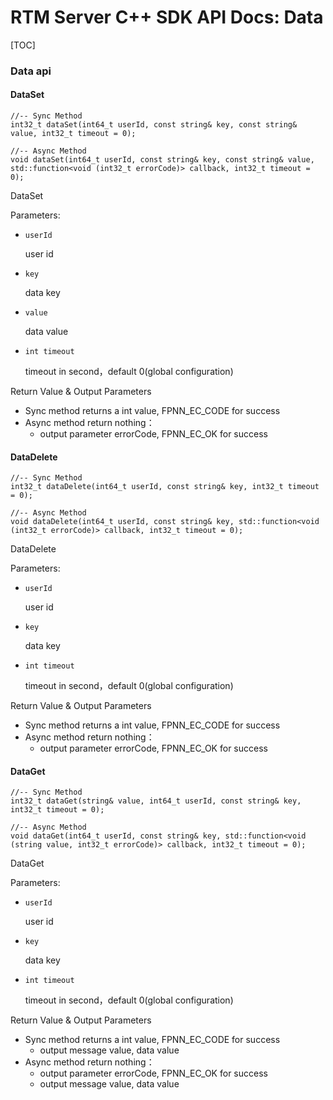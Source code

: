 # RTM Server C++ SDK API Docs: Data

[TOC]

### Data api



#### DataSet

	//-- Sync Method
	int32_t dataSet(int64_t userId, const string& key, const string& value, int32_t timeout = 0);
	
	//-- Async Method
	void dataSet(int64_t userId, const string& key, const string& value, std::function<void (int32_t errorCode)> callback, int32_t timeout = 0);

DataSet

Parameters:

+ `userId` 

  user id

+ `key` 

  data key

+ `value` 

   data value

+ `int timeout`

  timeout in second，default 0(global configuration)


Return Value & Output Parameters

+ Sync method returns a int value, FPNN_EC_CODE for success
+ Async method return nothing：
  * output parameter errorCode, FPNN_EC_OK for success



#### DataDelete

	//-- Sync Method
	int32_t dataDelete(int64_t userId, const string& key, int32_t timeout = 0);
	
	//-- Async Method
	void dataDelete(int64_t userId, const string& key, std::function<void (int32_t errorCode)> callback, int32_t timeout = 0);

DataDelete

Parameters:

+ `userId` 

  user id

+ `key` 

  data key

+ `int timeout`

  timeout in second，default 0(global configuration)


Return Value & Output Parameters

+ Sync method returns a int value, FPNN_EC_CODE for success
+ Async method return nothing：
  * output parameter errorCode, FPNN_EC_OK for success



#### DataGet

	//-- Sync Method
	int32_t dataGet(string& value, int64_t userId, const string& key, int32_t timeout = 0);
	
	//-- Async Method
	void dataGet(int64_t userId, const string& key, std::function<void (string value, int32_t errorCode)> callback, int32_t timeout = 0);

DataGet

Parameters:

+ `userId` 

  user id

+ `key` 

  data key

+ `int timeout`

  timeout in second，default 0(global configuration)


Return Value & Output Parameters

+ Sync method returns a int value, FPNN_EC_CODE for success
  * output message value, data value
+ Async method return nothing：
  * output parameter errorCode, FPNN_EC_OK for success
  * output message value, data value


